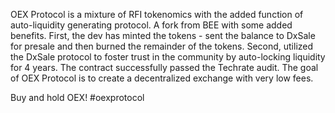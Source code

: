 OEX Protocol is a mixture of RFI tokenomics with the added function of auto-liquidity generating protocol. A fork from BEE with some added benefits. First, the dev has minted the tokens - sent the balance to DxSale for presale and then burned the remainder of the tokens. Second, utilized the DxSale protocol to foster trust in the community by auto-locking liquidity for 4 years.
The contract successfully passed the Techrate audit.
The goal of OEX Protocol is to create a decentralized exchange with very low fees.

Buy and hold OEX!  #oexprotocol

